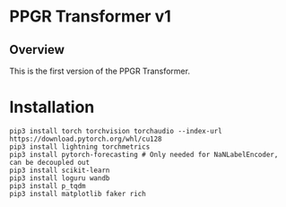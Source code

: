 # PPGR Transformer v1

## Overview

This is the first version of the PPGR Transformer. 

# Installation 

```
pip3 install torch torchvision torchaudio --index-url https://download.pytorch.org/whl/cu128
pip3 install lightning torchmetrics
pip3 install pytorch-forecasting # Only needed for NaNLabelEncoder, can be decoupled out
pip3 install scikit-learn
pip3 install loguru wandb 
pip3 install p_tqdm
pip3 install matplotlib faker rich
```